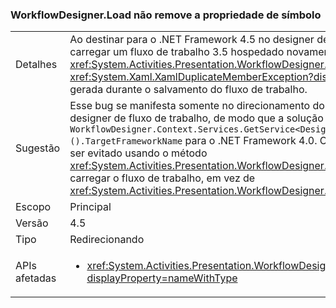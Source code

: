 ### <a name="workflowdesignerload-doesnt-remove-symbol-property"></a>WorkflowDesigner.Load não remove a propriedade de símbolo

|   |   |
|---|---|
|Detalhes|Ao destinar para o .NET Framework 4.5 no designer de fluxo de trabalho e carregar um fluxo de trabalho 3.5 hospedado novamente com o método <xref:System.Activities.Presentation.WorkflowDesigner.Load>, uma <xref:System.Xaml.XamlDuplicateMemberException?displayProperty=name> é gerada durante o salvamento do fluxo de trabalho.|
|Sugestão|Esse bug se manifesta somente no direcionamento do .NET Framework 4.5 no designer de fluxo de trabalho, de modo que a solução alternativa é definir o <code>WorkflowDesigner.Context.Services.GetService&lt;DesignerConfigurationService&gt;().TargetFrameworkName</code> para o .NET Framework 4.0. O problema também pode ser evitado usando o método <xref:System.Activities.Presentation.WorkflowDesigner.Load(System.String)> para carregar o fluxo de trabalho, em vez de <xref:System.Activities.Presentation.WorkflowDesigner.Load>.|
|Escopo|Principal|
|Versão|4.5|
|Tipo|Redirecionando|
|APIs afetadas|<ul><li><xref:System.Activities.Presentation.WorkflowDesigner.Load?displayProperty=nameWithType></li></ul>|

